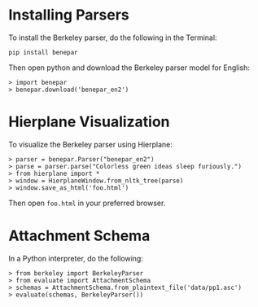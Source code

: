 # Installing Parsers

To install the Berkeley parser, do the following in the Terminal:

    pip install benepar

Then open python and download the Berkeley parser model for English:

    > import benepar
    > benepar.download('benepar_en2')

# Hierplane Visualization

To visualize the Berkeley parser using Hierplane:

    > parser = benepar.Parser("benepar_en2")
    > parse = parser.parse("Colorless green ideas sleep furiously.")
    > from hierplane import *    
    > window = HierplaneWindow.from_nltk_tree(parse)
    > window.save_as_html('foo.html')
    
Then open ```foo.html``` in your preferred browser.


# Attachment Schema

In a Python interpreter, do the following:

    > from berkeley import BerkeleyParser
    > from evaluate import AttachmentSchema
    > schemas = AttachmentSchema.from_plaintext_file('data/pp1.asc')
    > evaluate(schemas, BerkeleyParser())        


    